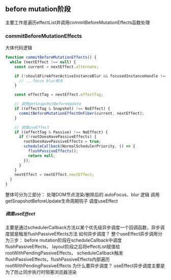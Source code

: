 ## before mutation阶段
主要工作是遍历effectList并调用commitBeforeMutationEffects函数处理
### commitBeforeMutationEffects
大体代码逻辑
```JavaScript
function commitBeforeMutationEffects() {
  while (nextEffect !== null) {
    const current = nextEffect.alternate;

    if (!shouldFireAfterActiveInstanceBlur && focusedInstanceHandle !== null) {
      // ...focus blur相关
    }

    const effectTag = nextEffect.effectTag;

    // 调用getSnapshotBeforeUpdate
    if ((effectTag & Snapshot) !== NoEffect) {
      commitBeforeMutationEffectOnFiber(current, nextEffect);
    }

    // 调度useEffect
    if ((effectTag & Passive) !== NoEffect) {
      if (!rootDoesHavePassiveEffects) {
        rootDoesHavePassiveEffects = true;
        scheduleCallback(NormalSchedulerPriority, () => {
          flushPassiveEffects();
          return null;
        });
      }
    }
    nextEffect = nextEffect.nextEffect;
  }
}
```
整体可分为三部分：
    处理DOM节点渲染/删除后的 autoFocus、blur 逻辑
    调用getSnapshotBeforeUpdate生命周期钩子
    调度useEffect
##### 调度useEffect
主要是通过schedulerCallback方法以某个优先级异步调度一个回调函数，异步调度就是触发flushPassiveEffects方法
如何异步调度？
    整个useEffect异步调用分为三步：
    before mutation阶段在scheduleCallback中调度flushPassiveEffects，
    layout阶段之后将effectList赋值给rootWithPendingPassiveEffects，
    scheduleCallback触发flushPassiveEffects，flushPassiveEffects内部遍历rootWithPendingPassiveEffects
为什么要异步调度？
    useEffect异步调度主要是为了防止同步执行时阻塞浏览器渲染
